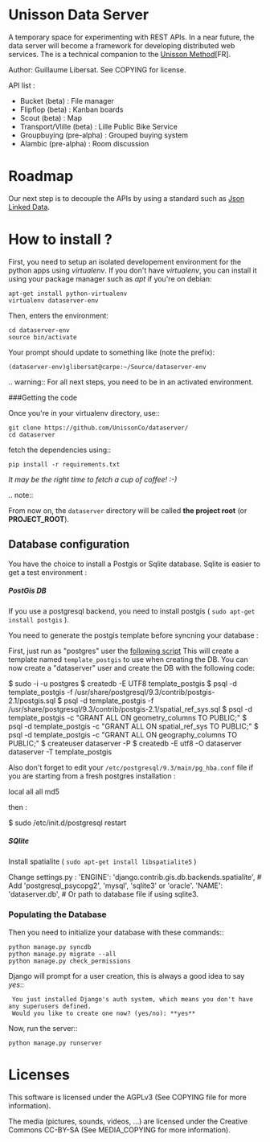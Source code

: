 Unisson Data Server
===================

A temporary space for experimenting with REST APIs.
In a near future, the data server will become a framework for developing distributed web services.
The is a technical companion to the [Unisson Method](http://unisson.co/fr/projectbc/)[FR].

Author: Guillaume Libersat. See COPYING for license.

API list :

- Bucket (beta) : File manager
- Flipflop (beta) : Kanban boards
- Scout (beta) : Map
- Transport/Vlille (beta) : Lille Public Bike Service
- Groupbuying (pre-alpha) : Grouped buying system
- Alambic (pre-alpha) : Room discussion


Roadmap
=======

Our next step is to decouple the APIs by using a standard such as [Json Linked Data](http://json-ld.org/).


How to install ?
================

First, you need to setup an isolated developement environment for the
python apps using *virtualenv*. If you don't have *virtualenv*, you can
install it using your package manager such as *apt* if you're on
debian:

    apt-get install python-virtualenv
    virtualenv dataserver-env

Then, enters the environment:

    cd dataserver-env
    source bin/activate
  
Your prompt should update to something like (note the prefix):

    (dataserver-env)glibersat@carpe:~/Source/dataserver-env
    
.. warning:: For all next steps, you need to be in an activated environment.
  
  
###Getting the code


Once you're in your virtualenv directory, use::

    git clone https://github.com/UnissonCo/dataserver/
    cd dataserver
  
fetch the dependencies using::

    pip install -r requirements.txt
  
*It may be the right time to fetch a cup of coffee! :-)*

.. note::

  From now on, the ``dataserver`` directory will be called **the project root** (or **PROJECT_ROOT**).


Database configuration
---

You have the choice to install a Postgis or Sqlite database. Sqlite is easier to get a test environment :

##### PostGis DB
If you use a postgresql backend, you need to install postgis ( `sudo apt-get install postgis` ).

You need to generate the postgis template before syncning your database :

First, just run as "postgres" user the [following script](https://github.com/JoshData/boundaries_us/blob/master/misc/create_template_postgis-debian.sh)
This will create a template named `template_postgis` to use when creating the DB. You can now create a "dataserver" user and 
create the DB with the following code:

  $ sudo -i -u postgres
  $ createdb -E UTF8 template_postgis
  $ psql -d template_postgis -f /usr/share/postgresql/9.3/contrib/postgis-2.1/postgis.sql
  $ psql -d template_postgis -f /usr/share/postgresql/9.3/contrib/postgis-2.1/spatial_ref_sys.sql
  $ psql -d template_postgis -c "GRANT ALL ON geometry_columns TO PUBLIC;"
  $ psql -d template_postgis -c "GRANT ALL ON spatial_ref_sys TO PUBLIC;"
  $ psql -d template_postgis -c "GRANT ALL ON geography_columns TO PUBLIC;"
  $ createuser dataserver -P
  $ createdb -E utf8 -O dataserver dataserver -T template_postgis

Also don't forget to edit your `/etc/postgresql/9.3/main/pg_hba.conf` file if you are starting from a fresh postgres installation :

  local   all             all       md5
  
then :

   $ sudo /etc/init.d/postgresql restart
  
  
#####  SQlite 
Install spatialite ( `sudo apt-get install libspatialite5` )

Change settings.py : 
  'ENGINE': 'django.contrib.gis.db.backends.spatialite', # Add 'postgresql_psycopg2', 'mysql', 'sqlite3' or 'oracle'.
  'NAME': 'dataserver.db',                      # Or path to database file if using sqlite3.


### Populating the Database


Then you need to initialize your database with these commands::

    python manage.py syncdb 
    python manage.py migrate --all
    python manage.py check_permissions


Django will prompt for a user creation, this is always a good idea to say *yes*::

     You just installed Django's auth system, which means you don't have any superusers defined.
     Would you like to create one now? (yes/no): **yes**


Now, run the server::

    python manage.py runserver


Licenses
========

This software is licensed under the AGPLv3 (See COPYING file for more information).

The media (pictures, sounds, videos, ...) are licensed under the Creative Commons CC-BY-SA (See MEDIA_COPYING for more information).
